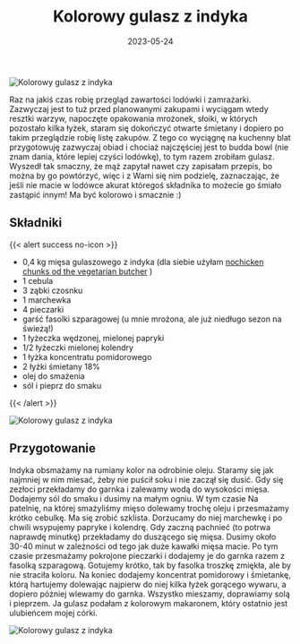 ﻿---
title: "Kolorowy gulasz z indyka"
date: 2023-05-24
categories:
- dania główne
tags:
- indyk
- dania mięsne
- gulasz
- pieczarki
- fasolka szparagowa
- zero waste
thumbnailImagePosition: "top"
---
![Kolorowy gulasz z indyka](/img/Kolorowy-gulasz-z-indyka/Kolorowy-gulasz-z-indyka-1.jpg)

Raz na jakiś czas robię przegląd zawartości lodówki i zamrażarki. Zazwyczaj jest to tuż przed planowanymi zakupami i wyciągam wtedy resztki warzyw, napoczęte opakowania mrożonek, słoiki, w których pozostało kilka łyżek, staram się dokończyć otwarte śmietany i dopiero po takim przeglądzie robię listę zakupów. Z tego co wyciągnę na kuchenny blat przygotowuję zazwyczaj obiad i chociaż najczęściej jest to budda bowl (nie znam dania, które lepiej czyści lodówkę), to tym razem zrobiłam gulasz. Wyszedł tak smaczny, że mąż zapytał nawet czy zapisałam przepis, bo można by go powtórzyć, więc i z Wami się nim podzielę, zaznaczając, że jeśli nie macie w lodówce akurat któregoś składnika to możecie go śmiało zastąpić innym! Ma być kolorowo i smacznie :)
<!--more-->

## Składniki
{{< alert success no-icon >}}
- 0,4 kg mięsa gulaszowego z indyka (dla siebie użyłam [nochicken chunks od the vegetarian butcher](https://www.unileverfoodsolutions.pl/produkt/the-vegetarian-butcher-jak-kurczak-no-chicken-chunks-1-75-kg-6-pl-876061.html) )
- 1 cebula
- 3 ząbki czosnku
- 1 marchewka
- 4 pieczarki
- garść fasolki szparagowej (u mnie mrożona, ale już niedługo sezon na świeżą!)
- 1 łyżeczka wędzonej, mielonej papryki
- 1/2 łyżeczki mielonej kolendry
- 1 łyżka koncentratu pomidorowego
- 2 łyżki śmietany 18%
- olej do smażenia
- sól i pieprz do smaku

{{< /alert >}}

![Kolorowy gulasz z indyka](/img/Kolorowy-gulasz-z-indyka/Kolorowy-gulasz-z-indyka-3.jpg)
## Przygotowanie
Indyka obsmażamy na rumiany kolor na odrobinie oleju. Staramy się jak najmniej w nim miesać, żeby nie puścił soku i nie zaczął się dusić. Gdy się zezłoci przekładamy do garnka i zalewamy wodą do wysokości mięsa. Dodajemy sól do smaku i dusimy na małym ogniu. W tym czasie Na patelnię, na której smażyliśmy mięso dolewamy trochę oleju i przesmażamy krótko cebulkę. Ma się zrobić szklista. Dorzucamy do niej marchewkę i po chwili wsypujemy papryke i kolendrę. Gdy zaczną pachnieć (to potrwa naprawdę minutkę) przekładamy do duszącego się mięsa. Dusimy około 30-40 minut w zależności od tego jak duże kawałki mięsa macie. Po tym czasie przesmażamy pokrojone pieczarki i dodajemy je do garnka razem z fasolką szparagową. Gotujemy krótko, tak by fasolka troszkę zmiękła, ale by nie straciła koloru. Na koniec dodajemy koncentrat pomidorowy i śmietankę, którą hartujemy dolewając najpierw do niej kilka łyżek gorącego wywaru, a dopiero póżniej wlewamy do garnka. Wszystko mieszamy, doprawiamy solą i pieprzem. Ja gulasz podałam z kolorowym makaronem, który ostatnio jest ulubieńcem mojej córki. 

![Kolorowy gulasz z indyka](/img/Kolorowy-gulasz-z-indyka/Kolorowy-gulasz-z-indyka-2.jpg)